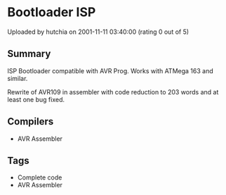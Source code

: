 # Bootloader ISP

Uploaded by hutchia on 2001-11-11 03:40:00 (rating 0 out of 5)

## Summary

ISP Bootloader compatible with AVR Prog. Works with ATMega 163 and similar.


Rewrite of AVR109 in assembler with code reduction to 203 words and at least one bug fixed.

## Compilers

- AVR Assembler

## Tags

- Complete code
- AVR Assembler
